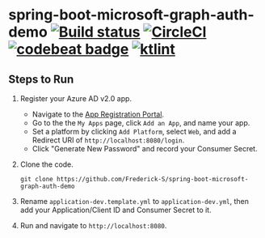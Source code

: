# spring-boot-microsoft-graph-auth-demo [![Build status](https://ci.appveyor.com/api/projects/status/0on170mi64kt71td/branch/master?svg=true)](https://ci.appveyor.com/project/Frederick-S/spring-boot-microsoft-graph-auth-demo/branch/master) [![CircleCI](https://circleci.com/gh/Frederick-S/spring-boot-microsoft-graph-auth-demo.svg?style=shield)](https://circleci.com/gh/Frederick-S/spring-boot-microsoft-graph-auth-demo) [![codebeat badge](https://codebeat.co/badges/ceb4c495-6f44-4f7d-a366-c9b5a294e9d1)](https://codebeat.co/projects/github-com-frederick-s-spring-boot-microsoft-graph-auth-demo-master) [![ktlint](https://img.shields.io/badge/code%20style-%E2%9D%A4-FF4081.svg)](https://ktlint.github.io/)

## Steps to Run
1. Register your Azure AD v2.0 app.  
    - Navigate to the [App Registration Portal](https://identity.microsoft.com). 
    - Go to the the `My Apps` page, click `Add an App`, and name your app.  
    - Set a platform by clicking `Add Platform`, select `Web`, and add a Redirect URI of ```http://localhost:8080/login```.
    - Click "Generate New Password" and record your Consumer Secret.  

2. Clone the code. 
    ```
    git clone https://github.com/Frederick-S/spring-boot-microsoft-graph-auth-demo
    ```

3. Rename `application-dev.template.yml` to `application-dev.yml`, then add your Application/Client ID and Consumer Secret to it.

4. Run and navigate to `http://localhost:8080`.
